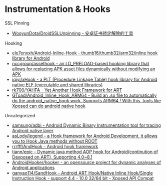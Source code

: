 # Instrumentation & Hooks

SSL Pinning

* [WooyunDota/DroidSSLUnpinning - 安卓证书锁定解除的工具](https://github.com/WooyunDota/DroidSSLUnpinning)

Hooking

* [ele7enxxh/Android-Inline-Hook - thumb16/thumb32/arm32/inline hook library for Android](https://github.com/ele7enxxh/Android-Inline-Hook)
* [nccgroup/assethook - an LD_PRELOAD-based hooking library that allows for replacing APK asset files dynamically without modifying an APK](https://github.com/nccgroup/assethook)
* [iqiyi/xHook - a PLT (Procedure Linkage Table) hook library for Android native ELF (executable and shared libraries)](https://github.com/iqiyi/xHook)
* [rk700/YAHFA - Yet Another Hook Framework for ART](https://github.com/rk700/YAHFA)
* [GToad/Android_Inline_Hook_ARM64 - Build an .so file to automatically do the android_native_hook work. Supports ARM64 ! With this, tools like Xposed can do android native hook](https://github.com/GToad/Android_Inline_Hook_ARM64)

Uncategorized

* [samsung/adbi - Android Dynamic Binary Instrumentation tool for tracing Android native layer](https://github.com/samsung/adbi)
* [asLody/legend - a Hook framework for Android Development, it allows you to Hook Java methods without ROOT](https://github.com/asLody/legend)
* [rrrfff/AndHook - Android hook framework](https://github.com/rrrfff/AndHook)
* [tiann/epic - Dynamic java method AOP hook for Android(continution of Dexposed on ART), Supporting 4.0~8.1](https://github.com/tiann/epic)
* [AndroidHooker/hooker - an opensource project for dynamic analyses of Android applications](https://github.com/AndroidHooker/hooker)
* [ganyao114/SandHook - Android ART Hook/Native Inline Hook/Single Instruction Hook - support 4.4 - 10.0 32/64 bit - Xposed API Compat](https://github.com/ganyao114/SandHook)

